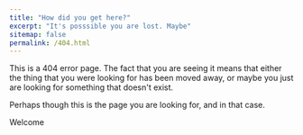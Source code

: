 ```yaml
---
title: "How did you get here?"
excerpt: "It's posssible you are lost. Maybe"
sitemap: false
permalink: /404.html
---
```


This is a 404 error page.  The fact that you are seeing it means that either
the thing that you were looking for has been moved away, or maybe you just
are looking for something that doesn't exist.

Perhaps though this is the page you are looking for, and in that case.

Welcome

<script>
  var GOOG_FIXURL_LANG = 'en';
  var GOOG_FIXURL_SITE = '{{ site.url }}'
</script>
<script src="https://linkhelp.clients.google.com/tbproxy/lh/wm/fixurl.js">
</script>
